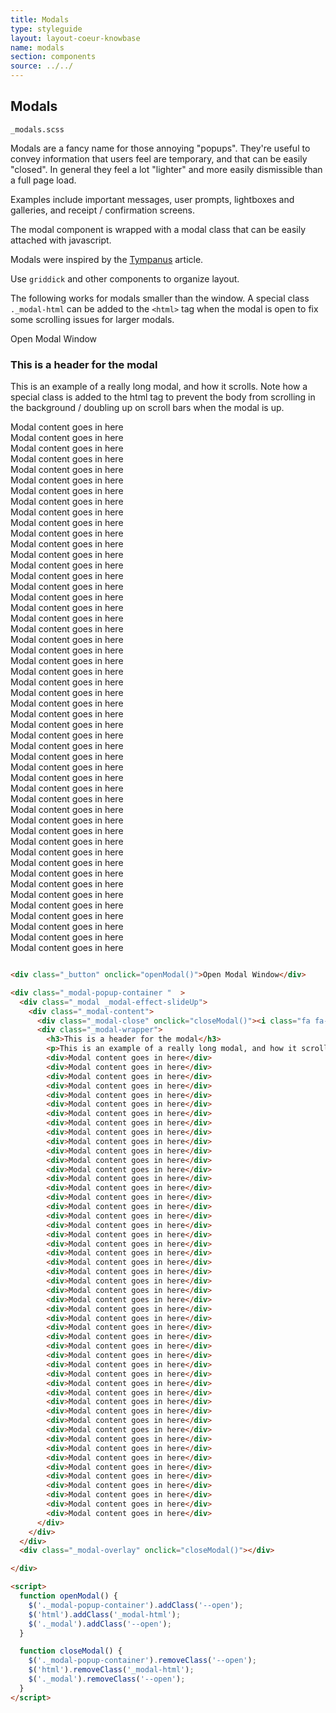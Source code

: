 ```yaml
---
title: Modals
type: styleguide
layout: layout-coeur-knowbase
name: modals
section: components
source: ../../
---
```



<main markdown="1">

## Modals

`_modals.scss`

Modals are a fancy name for those annoying "popups". They're useful to convey information that users feel are temporary, and that can be easily "closed". In general they feel a lot "lighter" and more easily dismissible than a full page load. 

Examples include important messages, user prompts, lightboxes and galleries, and receipt / confirmation screens.

The modal component is wrapped with a modal class that can be easily attached with javascript.

Modals were inspired by the [Tympanus](https://tympanus.net/codrops/2013/06/25/nifty-modal-window-effects/) article.

Use `griddick` and other components to organize layout.

<div class="_message" markdown="1">

The following works for modals smaller than the window. A special class `._modal-html` can be added to the `<html>` tag when the modal is open to fix some scrolling issues for larger modals.

</div>

<div class="_styleguide-example">
  <div class="_button" onclick="openModal()">Open Modal Window</div>

  <div class="_modal-popup-container "  >
    <div class="_modal _modal-effect-slideUp">
      <div class="_modal-content">
        <div class="_modal-close" onclick="closeModal()"><i class="fa fa-close"></i></div>
        <div class="_modal-wrapper">
          <h3>This is a header for the modal</h3>
          <p>This is an example of a really long modal, and how it scrolls. Note how a special class is added to the html tag to prevent the body from scrolling in the background / doubling up on scroll bars when the modal is up.</p>
          <div>Modal content goes in here</div>
          <div>Modal content goes in here</div>
          <div>Modal content goes in here</div>
          <div>Modal content goes in here</div>
          <div>Modal content goes in here</div>
          <div>Modal content goes in here</div>
          <div>Modal content goes in here</div>
          <div>Modal content goes in here</div>
          <div>Modal content goes in here</div>
          <div>Modal content goes in here</div>
          <div>Modal content goes in here</div>
          <div>Modal content goes in here</div>
          <div>Modal content goes in here</div>
          <div>Modal content goes in here</div>
          <div>Modal content goes in here</div>
          <div>Modal content goes in here</div>
          <div>Modal content goes in here</div>
          <div>Modal content goes in here</div>
          <div>Modal content goes in here</div>
          <div>Modal content goes in here</div>
          <div>Modal content goes in here</div>
          <div>Modal content goes in here</div>
          <div>Modal content goes in here</div>
          <div>Modal content goes in here</div>
          <div>Modal content goes in here</div>
          <div>Modal content goes in here</div>
          <div>Modal content goes in here</div>
          <div>Modal content goes in here</div>
          <div>Modal content goes in here</div>
          <div>Modal content goes in here</div>
          <div>Modal content goes in here</div>
          <div>Modal content goes in here</div>
          <div>Modal content goes in here</div>
          <div>Modal content goes in here</div>
          <div>Modal content goes in here</div>
          <div>Modal content goes in here</div>
          <div>Modal content goes in here</div>
          <div>Modal content goes in here</div>
          <div>Modal content goes in here</div>
          <div>Modal content goes in here</div>
          <div>Modal content goes in here</div>
          <div>Modal content goes in here</div>
          <div>Modal content goes in here</div>
          <div>Modal content goes in here</div>
          <div>Modal content goes in here</div>
          <div>Modal content goes in here</div>
          <div>Modal content goes in here</div>
          <div>Modal content goes in here</div>
          <div>Modal content goes in here</div>
          <div>Modal content goes in here</div>
        </div>
      </div>
    </div>
    <div class="_modal-overlay" onclick="closeModal()"></div>

  </div>

  <script>
    function openModal() {
      $('._modal-popup-container').addClass('--open');
      $('html').addClass('_modal-html');
      $('._modal').addClass('--open');
    }

    function closeModal() {
      $('._modal-popup-container').removeClass('--open');
      $('html').removeClass('_modal-html');
      $('._modal').removeClass('--open');
    }
  </script>
</div>



~~~ html

<div class="_button" onclick="openModal()">Open Modal Window</div>

<div class="_modal-popup-container "  >
  <div class="_modal _modal-effect-slideUp">
    <div class="_modal-content">
      <div class="_modal-close" onclick="closeModal()"><i class="fa fa-close"></i></div>
      <div class="_modal-wrapper">
        <h3>This is a header for the modal</h3>
        <p>This is an example of a really long modal, and how it scrolls. Note how a special class is added to the html tag to prevent the body from scrolling in the background / doubling up on scroll bars when the modal is up.</p>
        <div>Modal content goes in here</div>
        <div>Modal content goes in here</div>
        <div>Modal content goes in here</div>
        <div>Modal content goes in here</div>
        <div>Modal content goes in here</div>
        <div>Modal content goes in here</div>
        <div>Modal content goes in here</div>
        <div>Modal content goes in here</div>
        <div>Modal content goes in here</div>
        <div>Modal content goes in here</div>
        <div>Modal content goes in here</div>
        <div>Modal content goes in here</div>
        <div>Modal content goes in here</div>
        <div>Modal content goes in here</div>
        <div>Modal content goes in here</div>
        <div>Modal content goes in here</div>
        <div>Modal content goes in here</div>
        <div>Modal content goes in here</div>
        <div>Modal content goes in here</div>
        <div>Modal content goes in here</div>
        <div>Modal content goes in here</div>
        <div>Modal content goes in here</div>
        <div>Modal content goes in here</div>
        <div>Modal content goes in here</div>
        <div>Modal content goes in here</div>
        <div>Modal content goes in here</div>
        <div>Modal content goes in here</div>
        <div>Modal content goes in here</div>
        <div>Modal content goes in here</div>
        <div>Modal content goes in here</div>
        <div>Modal content goes in here</div>
        <div>Modal content goes in here</div>
        <div>Modal content goes in here</div>
        <div>Modal content goes in here</div>
        <div>Modal content goes in here</div>
        <div>Modal content goes in here</div>
        <div>Modal content goes in here</div>
        <div>Modal content goes in here</div>
        <div>Modal content goes in here</div>
        <div>Modal content goes in here</div>
        <div>Modal content goes in here</div>
        <div>Modal content goes in here</div>
        <div>Modal content goes in here</div>
        <div>Modal content goes in here</div>
        <div>Modal content goes in here</div>
        <div>Modal content goes in here</div>
        <div>Modal content goes in here</div>
        <div>Modal content goes in here</div>
        <div>Modal content goes in here</div>
        <div>Modal content goes in here</div>
      </div>
    </div>
  </div>
  <div class="_modal-overlay" onclick="closeModal()"></div>

</div>

<script>
  function openModal() {
    $('._modal-popup-container').addClass('--open');
    $('html').addClass('_modal-html');
    $('._modal').addClass('--open');
  }

  function closeModal() {
    $('._modal-popup-container').removeClass('--open');
    $('html').removeClass('_modal-html');
    $('._modal').removeClass('--open');
  }
</script>
~~~

</main>

